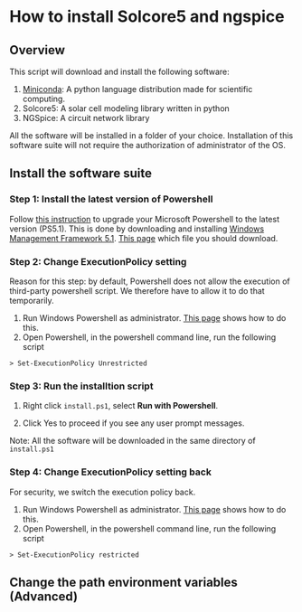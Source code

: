 # How to install Solcore5 and ngspice

## Overview
This script will download and install the following software:

1. [Miniconda](https://conda.io/miniconda.html): A python language distribution made for scientific computing.
2. Solcore5: A solar cell modeling library written in python
3. NGSpice: A circuit network library

All the software will be installed in a folder of your choice.
Installation of this software suite will not require the authorization of administrator of the OS.

## Install the software suite

### Step 1: Install the latest version of Powershell

Follow [this instruction](https://docs.microsoft.com/en-us/powershell/scripting/setup/installing-windows-powershell?view=powershell-6#upgrading-existing-windows-powershell) to upgrade your Microsoft Powershell to the latest version (PS5.1).
This is done by downloading and installing [Windows Management Framework 5.1](https://docs.microsoft.com/en-us/powershell/scripting/setup/installing-windows-powershell?view=powershell-6#upgrading-existing-windows-powershell).
[This page](https://docs.microsoft.com/en-gb/powershell/wmf/5.1/install-configure#download-and-install-the-wmf-51-package) which file you should download. 


### Step 2: Change ExecutionPolicy setting

Reason for this step: by default, Powershell does not allow the execution of third-party powershell script.
We therefore have to allow it to do that temporarily.

1. Run Windows Powershell as administrator. [This page](https://msdn.microsoft.com/en-us/library/dn568022.aspx) shows how to do this.
2. Open Powershell, in the powershell command line, run the following script

```
> Set-ExecutionPolicy Unrestricted
```

### Step 3: Run the installtion script

1. Right click ```install.ps1```, select **Run with Powershell**.

2. Click Yes to proceed if you see any user prompt messages.

Note: All the software will be downloaded in the same directory of ```install.ps1```


### Step 4: Change ExecutionPolicy setting back

For security, we switch the execution policy back.
1. Run Windows Powershell as administrator. [This page](https://msdn.microsoft.com/en-us/library/dn568022.aspx) shows how to do this.
2. Open Powershell, in the powershell command line, run the following script

```
> Set-ExecutionPolicy restricted
```


## Change the path environment variables (Advanced)
